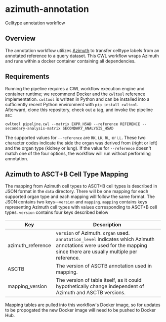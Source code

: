 # azimuth-annotation

Celltype annotation workflow

Overview
--------

The annotation workflow utilizes [Azimuth](https://github.com/satijalab/azimuth) to transfer celltype labels from an annotated reference to a query dataset. This CWL workflow wraps Azimuth and runs within a docker container containing all dependencies.

Requirements
------------

Running the pipeline requires a CWL workflow execution engine and container
runtime; we recommend Docker and the ``cwltool`` reference implementation.
``cwltool`` is written in Python and can be installed into a sufficiently
recent Python environment with ``pip install cwltool``. Afterward, clone this
repository, check out a tag, and invoke the pipeline as::
```
cwltool pipeline.cwl --matrix EXPR_H5AD --reference REFERENCE --secondary-analysis-matrix SECONDARY_ANALYSIS_H5AD
```
The supported values for ``--reference`` are ``RK``, ``LK``, ``RL``, or ``LL``. These two character codes indicate the side the organ was derived from (right or left) and the organ type (kidney or lung). If the value for ``--reference`` doesn't match one of the four options, the workflow will run without performing annotation.

Azimuth to ASCT+B Cell Type Mapping
-------------------------

The mapping from Azimuth cell types to ASCT+B cell types is described in JSON format in the ``data`` directory. There will be one mapping for each supported organ type and each mapping will follow the same format. The JSON contains two keys--``version`` and ``mapping``. ``mapping`` contains keys representing Azimuth cell types with values corresponding to ASCT+B cell types. ``version`` contains four keys described below

Key | Description
--- | ---
azimuth_reference | ``version`` of Azimuth. ``organ`` used. ``annotation_level`` indicates which Azimuth annotations were used for the mapping since there are usually multiple per reference.
ASCTB | The version of ASCTB annotation used in mapping.
mapping_version | The version of table itself, as it could hypothetically change independent of Azimuth and ASCTB versions.

Mapping tables are pulled into this workflow's Docker image, so for updates to be propogated the new Docker image will need to be pushed to Docker Hub.
